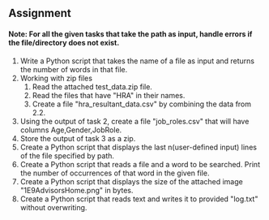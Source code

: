 ## Assignment

#### Note: For all the given tasks that take the path as input, handle errors if the file/directory does not exist.


1. Write a Python script that takes the name of a file as input and returns the number of words in that file. 
2. Working with zip files
    1. Read the attached test_data.zip file.
    2. Read the files that have "HRA" in their names.
    3. Create a file "hra_resultant_data.csv" by combining the data from 2.2.
3. Using the output of task 2, create a file "job_roles.csv" that will have columns Age,Gender,JobRole.
4. Store the output of task 3 as a zip.
5. Create a Python script that displays the last n(user-defined input) lines of the file specified by path.
6. Create a Python script that reads a file and a word to be searched. Print the number of occurrences of that word in the given file.
7. Create a Python script that displays the size of the attached image "1E9AdvisorsHome.png" in bytes.
8. Create a Python script that reads text and writes it to provided "log.txt" without overwriting.
